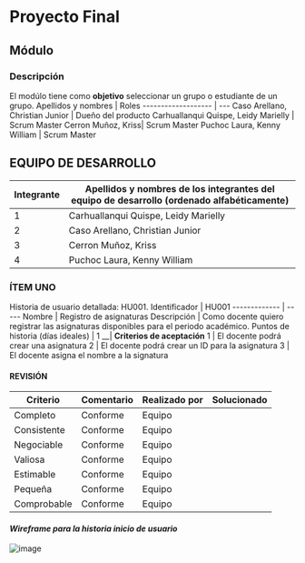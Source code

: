 # Proyecto Final
## Módulo 
### Descripción
El modúlo tiene como **objetivo** seleccionar un grupo o estudiante de un grupo.
Apellidos y nombres | Roles
------------------- | ---
Caso Arellano, Christian Junior | Dueño del producto
Carhuallanqui Quispe, Leidy Marielly | Scrum Master
Cerron Muñoz, Kriss| Scrum Master
Puchoc Laura, Kenny William | Scrum Master



## EQUIPO DE DESARROLLO
Integrante | Apellidos y nombres de los integrantes del equipo de desarrollo (ordenado alfabéticamente)
---------- | ------------------------------------------------------------------------------------------
1 | Carhuallanqui Quispe, Leidy Marielly
2 | Caso Arellano, Christian Junior
3 | Cerron Muñoz, Kriss
4 | Puchoc Laura, Kenny William


### ÍTEM UNO
Historia de usuario detallada: HU001.
Identificador | HU001
------------- | -----
Nombre | Registro de asignaturas
Descripción | 	Como docente quiero registrar las asignaturas disponibles para el periodo académico.
Puntos de historia (días ideales) |	1
__| **Criterios de aceptación**	
1 |	El docente podrá crear una asignatura
2 |	El docente podrá crear un ID para la asignatura
3 | El docente asigna el nombre a la signatura


#### **REVISIÓN**
Criterio | Comentario | Realizado por | Solucionado
---------|------------|---------------|------------
Completo | Conforme | Equipo
Consistente | Conforme | Equipo
Negociable | Conforme | Equipo
Valiosa | Conforme | Equipo
Estimable | Conforme | Equipo
Pequeña | Conforme | Equipo
Comprobable | Conforme | Equipo

#### *Wireframe para la historia inicio de usuario*
![image](https://lh3.googleusercontent.com/18tpEVrK2wq2o5hmcCu8-xn_EkvOe2tCC8bQWVOE6iNYCDWWNzqdGsOOrzC_54Wwl0NmoMnYWULVtx43SrLsRfWmbumbz2e72aYW2_V_MLVuS82f-VZRhhBium2IGbxj3J-aq7ozug082FkxhxXY8MO-jAGsghta2xCXeSgCNqleWNrFctCSLyBK8xqjxXzsYUeaPK6YFPbudc5PbCdckUluEIAwUhMnkS6juWoVMyVzT3h1k2NRs7v3sMVx7WhZ4nMftIX3yw0Hy28bnU_jwU0qiIkpqJYXM8daUoxADbjHdXcExedDqV0l1Tsa-cNzXoRx8DZa5AGOHGLiwAJUADT6uSpym_nUaKtqGwxfUs_XnJyJ3wg15YUNNiR4To9WN9vXyvWOM2wO4mrANNlsj3Nl-rXEZ3YAfmhLXdYq-HlGD79J8fXHruMpBmejio1G-wFPvcdRhCJ7wlE6cRdfxlvsn6usGFH0ZfGv-r9J0oRwyfOXxWZuBvIGQAxxQJ5OYeb5_qjEUG5ELN9ObivCXBxGshFlo2DeEq6mcsvy848-5qMBRduVB93bm-RmknMp9qOzLDCqZ925_55hpQJgdVJVJA6CDNQZB48o4QvQ2Haw_FbiSEZ4awHqK8o3xVMmkRenco1UHSpISdGzDAqBkOeTG82_nf4sLZCchFjc48xFYDYyaSK69ACoNwepQj6iWAQ77fKnw90mNwi_TqU-AxIdzwS9CT-bva5_RU6UMLDRiyR7UEN5fU-iYpnrRcSO-gR02YFYuDUAEEdF4JUogkB38NC2ZhdZTqyu-hewlddfYeqB-mxYH9aUPqMtlK3qxEMikoK6knrpCy8aysGIm_inuuCwN78xHhKS5Q0lDgfqk9KRoGYMzTwtJgwn8EKHbeeGt0lppqMlXn2P3iLURARTtDw3GPR_wtdma2YOicMZhgfc=w467-h393-no?authuser=0)